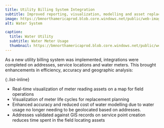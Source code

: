 ```yaml
---
title: Utility Billing System Integration
subtitle: Improved reporting, visualization, modelling and asset replacement planning.
image: https://bmnorthamericaprod.blob.core.windows.net/public/web-images/a01b8a22-5362-4b6c-88c9-fb2210e2152b/Water-Utility-Metering.jpg
alt: Water System

caption:
  title: Water Utility
  subtitle: Water Meter Usage
  thumbnail: https://bmnorthamericaprod.blob.core.windows.net/public/web-images/a01b8a22-5362-4b6c-88c9-fb2210e2152b/Water-Utility-Metering.jpg
---
```

As a new utility billing system was implemented, integrations were completed on addresses, service locations and water meters. This brought enhancements in efficiency, accuracy and geographic analysis:

{:.list-inline}
- Real-time visualization of meter reading assets on a map for field operations
- Visualization of meter life cycles for replacement planning
- Enhanced accuracy and reduced cost of water modelling due to water usage no longer needing to be geolocated based on addresses.
- Addresses validated against GIS records on service point creation reduces time spent in the field locating assets

